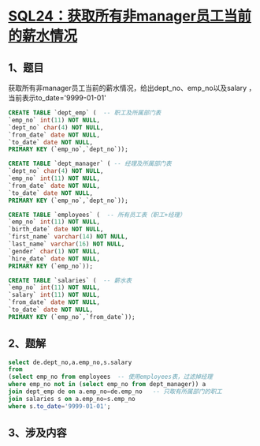 # [SQL24：获取所有非manager员工当前的薪水情况](https://www.nowcoder.com/practice/8fe212a6c71b42de9c15c56ce354bebe?tpId=82&&tqId=29776&rp=1&ru=/ta/sql&qru=/ta/sql/question-ranking)

## 1、题目

获取所有非manager员工当前的薪水情况，给出dept_no、emp_no以及salary ，当前表示to_date='9999-01-01'

```sql
CREATE TABLE `dept_emp` (  -- 职工及所属部门表
`emp_no` int(11) NOT NULL,
`dept_no` char(4) NOT NULL,
`from_date` date NOT NULL,
`to_date` date NOT NULL,
PRIMARY KEY (`emp_no`,`dept_no`));

CREATE TABLE `dept_manager` ( -- 经理及所属部门表
`dept_no` char(4) NOT NULL,
`emp_no` int(11) NOT NULL,
`from_date` date NOT NULL,
`to_date` date NOT NULL,
PRIMARY KEY (`emp_no`,`dept_no`));

CREATE TABLE `employees` (  -- 所有员工表（职工+经理）
`emp_no` int(11) NOT NULL,
`birth_date` date NOT NULL,
`first_name` varchar(14) NOT NULL,
`last_name` varchar(16) NOT NULL,
`gender` char(1) NOT NULL,
`hire_date` date NOT NULL,
PRIMARY KEY (`emp_no`));

CREATE TABLE `salaries` (  -- 薪水表
`emp_no` int(11) NOT NULL,
`salary` int(11) NOT NULL,
`from_date` date NOT NULL,
`to_date` date NOT NULL,
PRIMARY KEY (`emp_no`,`from_date`));
```

## 2、题解

```sql
select de.dept_no,a.emp_no,s.salary
from 
(select emp_no from employees  -- 使用employees表，过滤掉经理
where emp_no not in (select emp_no from dept_manager)) a 
join dept_emp de on a.emp_no=de.emp_no   -- 只取有所属部门的职工
join salaries s on a.emp_no=s.emp_no
where s.to_date='9999-01-01';
```

## 3、涉及内容